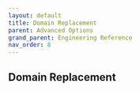 ```yaml
---
layout: default
title: Domain Replacement
parent: Advanced Options
grand_parent: Engineering Reference 
nav_order: 8
---
```


## Domain Replacement
